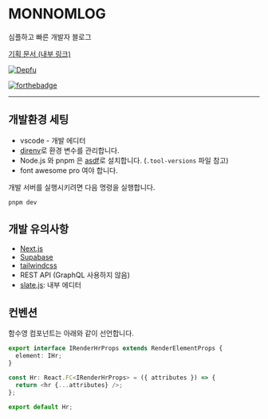 # MONNOMLOG

심플하고 빠른 개발자 블로그

[기획 문서 (내부 링크)](https://www.notion.so/ezkorry/MONNOMLOG-177f0ecce08043669bfc24797272cd1b)

[![Depfu](https://badges.depfu.com/badges/40013c6c77b7fe975691b4df2f88cb2c/count.svg)](https://depfu.com/github/monnomlog-donkasu/monnomlog-alpha?project_id=36213)

[![forthebadge](https://forthebadge.com/images/badges/made-with-typescript.svg)](https://forthebadge.com)

---

## 개발환경 세팅

- vscode - 개발 에디터
- [direnv](https://direnv.net/)로 환경 변수를 관리합니다.
- Node.js 와 pnpm 은 [asdf](https://asdf-vm.com/)로 설치합니다. (`.tool-versions` 파일 참고)
- font awesome pro 여야 합니다.

개발 서버를 실행시키려면 다음 명령을 실행합니다.

```bash
pnpm dev
```

## 개발 유의사항

- [Next.js](https://nextjs.org)
- [Supabase](https://supabase.com)
- [tailwindcss](https://tailwindcss.com/)
- REST API (GraphQL 사용하지 않음)
- [slate.js](https://www.slatejs.org/): 내부 에디터

## 컨벤션

함수영 컴포넌트는 아래와 같이 선언합니다.

```ts
export interface IRenderHrProps extends RenderElementProps {
  element: IHr;
}

const Hr: React.FC<IRenderHrProps> = ({ attributes }) => {
  return <hr {...attributes} />;
};

export default Hr;
```
